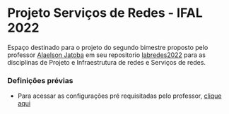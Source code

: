 # Projeto Serviços de Redes - IFAL 2022

Espaço destinado para o projeto do segundo bimestre proposto pelo professor [Alaelson Jatoba](https://github.com/alaelson) em seu repositorio [labredes2022](https://github.com/alaelson/labredes2022) para as disciplinas de Projeto e Infraestrutura de redes e Serviços de redes.

### Definições prévias
- Para acessar as configurações pré requisitadas pelo professor, [clique aqui](pre-definicoes.md)
